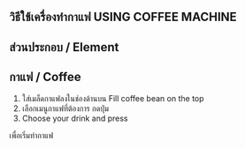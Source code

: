 <!-- image -->

## วิธีใช้เครื่องทำกาแฟ USING COFFEE MACHINE

## ส่วนประกอบ / Element

<!-- image -->

<!-- image -->

## กาแฟ / Coffee

1. ใส่เมล็ดกาแฟลงในช่องด้านบน Fill coffee bean on the top
2. เลือกเมนูกาแฟที่ต้องการ กดปุ่ม
3. Choose your drink and press

<!-- image -->

เพื่อเริ่มทำกาแฟ